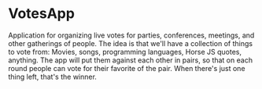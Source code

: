 # VotesApp
Application for organizing live votes for parties, conferences, meetings, and other gatherings of people.
The idea is that we'll have a collection of things to vote from: Movies, songs, programming languages, Horse JS quotes, anything. The app will put them against each other in pairs, so that on each round people can vote for their favorite of the pair. When there's just one thing left, that's the winner.
